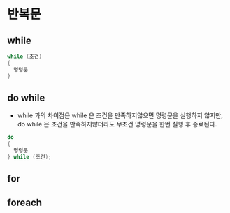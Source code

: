 # 반복문

## while
```C++
while (조건)
{
  명령문
}
```
## do while
- while 과의 차이점은 while 은 조건을 만족하지않으면 명령문을 실행하지 않지만, 
  do while 은 조건을 만족하지않더라도 무조건 명령문을 한번 실행 후 종료된다.
```C++
do
{
  명령문
} while (조건);
```
## for

## foreach

##

